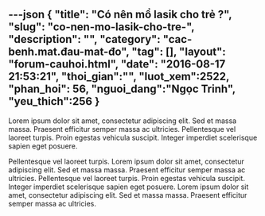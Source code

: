 ---json
{
    "title": "Có nên mổ lasik cho trẻ ?",
    "slug": "co-nen-mo-lasik-cho-tre-",
    "description": "",
    "category": "cac-benh.mat.đau-mat-đo",
    "tag": [],
    "layout": "forum-cauhoi.html",
    "date": "2016-08-17 21:53:21",
    "thoi_gian":"",
    "luot_xem":2522, 
    "phan_hoi": 56,
    "nguoi_dang":"Ngọc Trinh",
    "yeu_thich":256
}
---
Lorem ipsum dolor sit amet, consectetur adipiscing elit. Sed et massa massa. Praesent efficitur semper massa ac ultricies. Pellentesque vel laoreet turpis. Proin egestas vehicula suscipit. Integer imperdiet scelerisque sapien eget posuere.

Pellentesque vel laoreet turpis. Lorem ipsum dolor sit amet, consectetur adipiscing elit. Sed et massa massa. Praesent efficitur semper massa ac ultricies. Pellentesque vel laoreet turpis. Proin egestas vehicula suscipit. Integer imperdiet scelerisque sapien eget posuere. Lorem ipsum dolor sit amet, consectetur adipiscing elit. Sed et massa massa. Praesent efficitur semper massa ac ultricies.